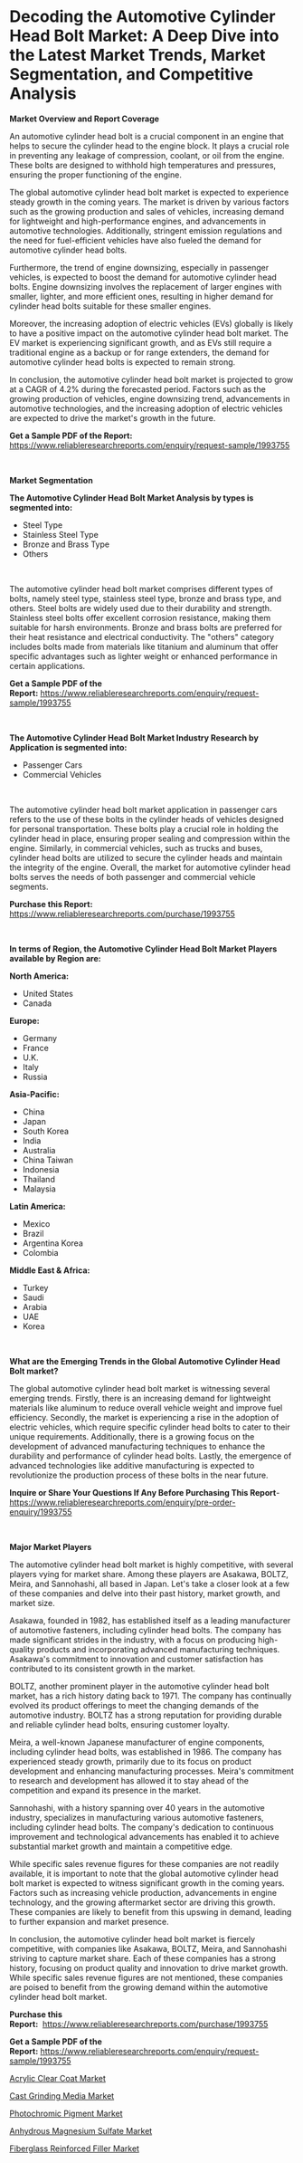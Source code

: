 <p><h1>Decoding the Automotive Cylinder Head Bolt Market: A Deep Dive into the Latest Market Trends, Market Segmentation, and Competitive Analysis</h1></p><p><strong>Market Overview and Report Coverage</strong></p>
<p><p>An automotive cylinder head bolt is a crucial component in an engine that helps to secure the cylinder head to the engine block. It plays a crucial role in preventing any leakage of compression, coolant, or oil from the engine. These bolts are designed to withhold high temperatures and pressures, ensuring the proper functioning of the engine.</p><p>The global automotive cylinder head bolt market is expected to experience steady growth in the coming years. The market is driven by various factors such as the growing production and sales of vehicles, increasing demand for lightweight and high-performance engines, and advancements in automotive technologies. Additionally, stringent emission regulations and the need for fuel-efficient vehicles have also fueled the demand for automotive cylinder head bolts.</p><p>Furthermore, the trend of engine downsizing, especially in passenger vehicles, is expected to boost the demand for automotive cylinder head bolts. Engine downsizing involves the replacement of larger engines with smaller, lighter, and more efficient ones, resulting in higher demand for cylinder head bolts suitable for these smaller engines.</p><p>Moreover, the increasing adoption of electric vehicles (EVs) globally is likely to have a positive impact on the automotive cylinder head bolt market. The EV market is experiencing significant growth, and as EVs still require a traditional engine as a backup or for range extenders, the demand for automotive cylinder head bolts is expected to remain strong.</p><p>In conclusion, the automotive cylinder head bolt market is projected to grow at a CAGR of 4.2% during the forecasted period. Factors such as the growing production of vehicles, engine downsizing trend, advancements in automotive technologies, and the increasing adoption of electric vehicles are expected to drive the market's growth in the future.</p></p>
<p><strong>Get a Sample PDF of the Report:</strong> <a href="https://www.reliableresearchreports.com/enquiry/request-sample/1993755">https://www.reliableresearchreports.com/enquiry/request-sample/1993755</a></p>
<p>&nbsp;</p>
<p><strong>Market Segmentation</strong></p>
<p><strong>The Automotive Cylinder Head Bolt Market Analysis by types is segmented into:</strong></p>
<p><ul><li>Steel Type</li><li>Stainless Steel Type</li><li>Bronze and Brass Type</li><li>Others</li></ul></p>
<p>&nbsp;</p>
<p><p>The automotive cylinder head bolt market comprises different types of bolts, namely steel type, stainless steel type, bronze and brass type, and others. Steel bolts are widely used due to their durability and strength. Stainless steel bolts offer excellent corrosion resistance, making them suitable for harsh environments. Bronze and brass bolts are preferred for their heat resistance and electrical conductivity. The "others" category includes bolts made from materials like titanium and aluminum that offer specific advantages such as lighter weight or enhanced performance in certain applications.</p></p>
<p><strong>Get a Sample PDF of the Report:</strong>&nbsp;<a href="https://www.reliableresearchreports.com/enquiry/request-sample/1993755">https://www.reliableresearchreports.com/enquiry/request-sample/1993755</a></p>
<p>&nbsp;</p>
<p><strong>The Automotive Cylinder Head Bolt Market Industry Research by Application is segmented into:</strong></p>
<p><ul><li>Passenger Cars</li><li>Commercial Vehicles</li></ul></p>
<p>&nbsp;</p>
<p><p>The automotive cylinder head bolt market application in passenger cars refers to the use of these bolts in the cylinder heads of vehicles designed for personal transportation. These bolts play a crucial role in holding the cylinder head in place, ensuring proper sealing and compression within the engine. Similarly, in commercial vehicles, such as trucks and buses, cylinder head bolts are utilized to secure the cylinder heads and maintain the integrity of the engine. Overall, the market for automotive cylinder head bolts serves the needs of both passenger and commercial vehicle segments.</p></p>
<p><strong>Purchase this Report:</strong>&nbsp; <a href="https://www.reliableresearchreports.com/purchase/1993755">https://www.reliableresearchreports.com/purchase/1993755</a></p>
<p>&nbsp;</p>
<p><strong>In terms of Region, the Automotive Cylinder Head Bolt Market Players available by Region are:</strong></p>
<p>
    <p> <strong> North America: </strong>
        <ul>
            <li>United States</li>
            <li>Canada</li>
        </ul>
        </p> 
    <p> <strong> Europe: </strong>
        <ul>
            <li>Germany</li>
            <li>France</li>
            <li>U.K.</li>
            <li>Italy</li>
            <li>Russia</li>
        </ul>
        </p> 
    <p> <strong> Asia-Pacific: </strong>
        <ul>
            <li>China</li>
            <li>Japan</li>
            <li>South Korea</li>
            <li>India</li>
            <li>Australia</li>
            <li>China Taiwan</li>
            <li>Indonesia</li>
            <li>Thailand</li>
            <li>Malaysia</li>
        </ul>
        </p> 
    <p> <strong> Latin America: </strong>
        <ul>
            <li>Mexico</li>
            <li>Brazil</li>
            <li>Argentina Korea</li>
            <li>Colombia</li>
        </ul>
        </p> 
    <p> <strong> Middle East & Africa: </strong>
        <ul>
            <li>Turkey</li>
            <li>Saudi</li>
            <li>Arabia</li>
            <li>UAE</li>
            <li>Korea</li>
        </ul>
    </p>
    </p>
<p>&nbsp;</p>
<p><strong>What are the Emerging Trends in the Global Automotive Cylinder Head Bolt market?</strong></p>
<p><p>The global automotive cylinder head bolt market is witnessing several emerging trends. Firstly, there is an increasing demand for lightweight materials like aluminum to reduce overall vehicle weight and improve fuel efficiency. Secondly, the market is experiencing a rise in the adoption of electric vehicles, which require specific cylinder head bolts to cater to their unique requirements. Additionally, there is a growing focus on the development of advanced manufacturing techniques to enhance the durability and performance of cylinder head bolts. Lastly, the emergence of advanced technologies like additive manufacturing is expected to revolutionize the production process of these bolts in the near future.</p></p>
<p><strong>Inquire or Share Your Questions If Any Before Purchasing This Report</strong>- <a href="https://www.reliableresearchreports.com/enquiry/pre-order-enquiry/1993755">https://www.reliableresearchreports.com/enquiry/pre-order-enquiry/1993755</a></p>
<p>&nbsp;</p>
<p><strong>Major Market Players</strong></p>
<p><p>The automotive cylinder head bolt market is highly competitive, with several players vying for market share. Among these players are Asakawa, BOLTZ, Meira, and Sannohashi, all based in Japan. Let's take a closer look at a few of these companies and delve into their past history, market growth, and market size.</p><p>Asakawa, founded in 1982, has established itself as a leading manufacturer of automotive fasteners, including cylinder head bolts. The company has made significant strides in the industry, with a focus on producing high-quality products and incorporating advanced manufacturing techniques. Asakawa's commitment to innovation and customer satisfaction has contributed to its consistent growth in the market.</p><p>BOLTZ, another prominent player in the automotive cylinder head bolt market, has a rich history dating back to 1971. The company has continually evolved its product offerings to meet the changing demands of the automotive industry. BOLTZ has a strong reputation for providing durable and reliable cylinder head bolts, ensuring customer loyalty.</p><p>Meira, a well-known Japanese manufacturer of engine components, including cylinder head bolts, was established in 1986. The company has experienced steady growth, primarily due to its focus on product development and enhancing manufacturing processes. Meira's commitment to research and development has allowed it to stay ahead of the competition and expand its presence in the market.</p><p>Sannohashi, with a history spanning over 40 years in the automotive industry, specializes in manufacturing various automotive fasteners, including cylinder head bolts. The company's dedication to continuous improvement and technological advancements has enabled it to achieve substantial market growth and maintain a competitive edge.</p><p>While specific sales revenue figures for these companies are not readily available, it is important to note that the global automotive cylinder head bolt market is expected to witness significant growth in the coming years. Factors such as increasing vehicle production, advancements in engine technology, and the growing aftermarket sector are driving this growth. These companies are likely to benefit from this upswing in demand, leading to further expansion and market presence.</p><p>In conclusion, the automotive cylinder head bolt market is fiercely competitive, with companies like Asakawa, BOLTZ, Meira, and Sannohashi striving to capture market share. Each of these companies has a strong history, focusing on product quality and innovation to drive market growth. While specific sales revenue figures are not mentioned, these companies are poised to benefit from the growing demand within the automotive cylinder head bolt market.</p></p>
<p><strong>Purchase this Report:</strong>&nbsp;&nbsp;<a href="https://www.reliableresearchreports.com/purchase/1993755">https://www.reliableresearchreports.com/purchase/1993755</a></p>
<p></p>
<p><strong>Get a Sample PDF of the Report:</strong>&nbsp;<a href="https://www.reliableresearchreports.com/enquiry/request-sample/1993755">https://www.reliableresearchreports.com/enquiry/request-sample/1993755</a></p>
<p><p><a href="https://medium.com/@loyceharber/acrylic-clear-coat-market-outlook-industry-overview-and-forecast-2023-to-2030-0b098ec4dabc">Acrylic Clear Coat Market</a></p><p><a href="https://www.linkedin.com/pulse/cast-grinding-media-market-size-2023-2030-global-pidme/">Cast Grinding Media Market</a></p><p><a href="https://medium.com/@randallbode/photochromic-pigment-nbsp-market-focuses-on-market-share-size-and-projected-forecast-till-2030-7b705830235a">Photochromic Pigment Market</a></p><p><a href="https://www.linkedin.com/pulse/anhydrous-magnesium-sulfate-market-size-share-amp-trends-xpnde/">Anhydrous Magnesium Sulfate Market</a></p><p><a href="https://medium.com/@royalmiller09/fiberglass-reinforced-filler-market-trends-forecast-and-competitive-analysis-to-2030-20917c73c872">Fiberglass Reinforced Filler Market</a></p></p>